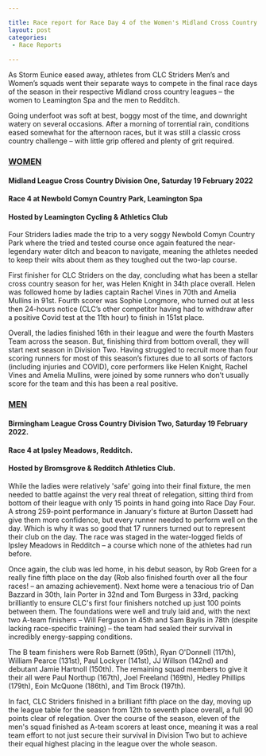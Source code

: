 ```yaml
---

title: Race report for Race Day 4 of the Women's Midland Cross Country League Division 1 and Men's Birmingham and District Division 2 fixture 
layout: post
categories:
 - Race Reports
 
---
```


As Storm Eunice eased away, athletes from CLC Striders Men’s and Women’s squads went their separate ways to compete in the final race days of the season in their respective Midland cross country leagues – the women to Leamington Spa and the men to Redditch. 

Going underfoot was soft at best, boggy most of the time, and downright watery on several occasions. After a morning of torrential rain, conditions eased somewhat for the afternoon races, but it was still a classic cross country challenge – with little grip offered and plenty of grit required.

### [WOMEN](/images/2022/02/2022-02-21-Ladies-XC.jpg "The womens team") ###

#### Midland League Cross Country Division One, Saturday 19 February 2022 ####
#### Race 4 at Newbold Comyn Country Park, Leamington Spa ####
#### Hosted by Leamington Cycling & Athletics Club ####

Four Striders ladies made the trip to a very soggy Newbold Comyn Country Park where the tried and tested course once again featured the near-legendary water ditch and beacon to navigate, meaning the athletes needed to keep their wits about them as they toughed out the two-lap course.

First finisher for CLC Striders on the day, concluding what has been a stellar cross country season for her, was Helen Knight in 34th place overall. Helen was followed home by ladies captain Rachel Vines in 70th and Amelia Mullins in 91st. Fourth scorer was Sophie Longmore, who turned out at less then 24-hours notice (CLC’s other competitor having had to withdraw after a positive Covid test at the 11th hour) to finish in 151st place.

Overall, the ladies finished 16th in their league and were the fourth Masters Team across the season. But, finishing third from bottom overall, they will start next season in Division Two. Having struggled to recruit more than four scoring runners for most of this season’s fixtures due to all sorts of factors (including injuries and COVID), core performers like Helen Knight, Rachel Vines and Amelia Mullins, were joined by some runners who don’t usually score for the team and this has been a real positive.

### [MEN](/images/2022/02/2022-02-21-Mens-XC.jpg "The mens team") ###

#### Birmingham League Cross Country Division Two, Saturday 19 February 2022. ####
#### Race 4 at Ipsley Meadows, Redditch. ####
#### Hosted by Bromsgrove & Redditch Athletics Club. ####

While the ladies were relatively 'safe' going into their final fixture, the men needed to battle against the very real threat of relegation, sitting third from bottom of their league with only 15 points in hand going into Race Day Four. A strong 259-point performance in January's fixture at Burton Dassett had give them more confidence, but every runner needed to perform well on the day. Which is why it was so good that 17 runners turned out to represent their club on the day. The race was staged in the water-logged fields of Ipsley Meadows in Redditch – a course which none of the athletes had run before. 

Once again, the club was led home, in his debut season, by Rob Green for a really fine fifth place on the day (Rob also finished fourth over all the four races! – an amazing achievement). Next home were a tenacious trio of Dan Bazzard in 30th, Iain Porter in 32nd and Tom Burgess in 33rd, packing brilliantly to ensure CLC's first four finishers notched up just 100 points between them. The foundations were well and truly laid and, with the next two A-team finishers – Will Ferguson in 45th and Sam Baylis in 78th (despite lacking race-specific training) – the team had sealed their survival in incredibly energy-sapping conditions.

The B team finishers were Rob Barnett (95th), Ryan O'Donnell (117th), William Pearce (131st), Paul Lockyer (141st), JJ Willson (142nd) and debutant Jamie Hartnoll (150th). The remaining squad members to give it their all were Paul Northup (167th), Joel Freeland (169th), Hedley Phillips (179th), Eoin McQuone (186th), and Tim Brock (197th).

In fact, CLC Striders finished in a brilliant fifth place on the day, moving up the league table for the season from 12th to seventh place overall, a full 90 points clear of relegation. Over the course of the season, eleven of the men's squad finished as A-team scorers at least once, meaning it was a real team effort to not just secure their survival in Division Two but to achieve their equal highest placing in the league over the whole season.
